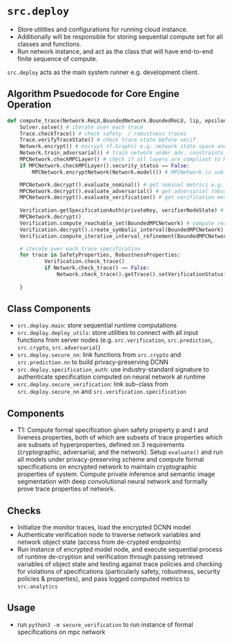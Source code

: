 # `src.deploy`
- Store utilities and configurations for running cloud instance. 
- Additionally will be responsible for storing sequential compute set for all classes and functions. 
- Run network instance, and act as the class that will have end-to-end finite sequence of compute.


`src.deploy` acts as the main system runner e.g. development client. 

## Algorithm Psuedocode for Core Engine Operation 

```python
def compute_trace(Network.ReLU,BoundedNetwork.BoundedReLU, lip, epsilon) {
	Solver.solve() # iterate over each trace
	Trace.checkTrace() # check safety  / robustness traces
	Trace.verifyTraceState() # check trace state before verif	
	Network.encrypt() # encrypt tf.Graph() e.g. network state space and network layers 
	Network.train_adversarial() # train network under adv. constraints for adv. metrics 
	MPCNetwork.checkMPCLayer() # check if all layers are compliant to MPC protocol 
	if MPCNetwork.checkMPCLayer().security_status == False:
		MPCNetwork.encryptNetwork(Network.model()) # MPCNetwork is sub-node of Network 

	MPCNetwork.decrypt().evaluate_nominal() # get nominal metrics e.g. IoU, FWIoU, mean pixelwise label acc 
	MPCNetwork.decrypt().evaluate_adversarial() # get adversarial robustness metrics
	MPCNetwork.decrypt().evaluate_verification() # get verification metrics for specification trace satisfiability state
	
    Verification.getSpecificationAuth(privateKey, verifierNodeState) # get auth to compute trace specifications with MPCNetwork
	MPCNetwork.decrypt()
    Verification.compute_reachable_set(BoundedMPCNetwork) # compute reachable set
	Verification.decrypt().create_symbolic_interval(BoundedMPCNetwork) # create symbolic interval state for BoundedNetwork (abstract interpretation of network execution state)
	Verification.compute_iterative_interval_refinement(BoundedMPCNetwork)

	# iterate over each trace specification
	for trace in SafetyProperties, RobustnessProperties:
			Verification.check_trace()
			if Network.check_trace() == False:
				Network.check_trace().getTrace().setVerificationStatus(False)
			
	}


```


## Class Components
- `src.deploy.main`: store sequential runtime computations
- `src.deploy.deploy_utils`: store utilities to connect with all input functions from server nodes (e.g. `src.verification`, `src.prediction`, `src.crypto`, `src.adversarial`)
- `src.deploy.secure_nn`: link functions from `src.crypto` and `src.prediction.nn` to build privacy-preserving DCNN
- `src.deploy.specification_auth`: use industry-standard signature to authenticate specification computed on neural network at runtime
- `src.deploy.secure_verification`: link sub-class from `src.deploy.secure_nn` and `src.verification.specification`


## Components
- T1: Compute formal specification given safety property p and t and liveness properties, both of which are subsets of trace properties which are subsets of hyperproperties, defined on 3 requirements (cryptographic, adversarial, and the network). Setup `evaluate()` and run all models under privacy-preserving scheme and compute formal specifications on encrypted network to maintain cryptographic properties of system. Compute private inference and semantic image segmentation with deep convolutional neural network and formally prove trace properties of network.


## Checks
- Initialize the monitor traces, load the encrypted DCNN model
- Authenticate verification node to traverse network variables and network object state (access from de-crypted endpoints)
- Run instance of encrypted model node, and execute sequential process of runtime de-cryption and verification through passing retrieved variables of object state and testing against trace policies and checking for violations of specifications (particularly safety, robustness, security policies & properties), and pass logged computed metrics to `src.analytics`


## Usage
- run `python3 -m secure_verification` to run instance of formal specifications on mpc network

